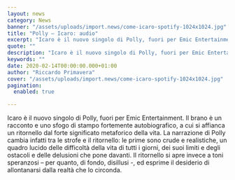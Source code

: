 ```yaml
---
layout: news
category: News
banner: "/assets/uploads/import.news/come-icaro-spotify-1024x1024.jpg"
title: "Polly – Icaro: audio"
excerpt: "Icaro è il nuovo singolo di Polly, fuori per Emic Entertainment. Il brano è un racconto e uno sfogo di stampo fortemente autobiografico, a cui si affianca un ritornello dal forte significato metaforico della vita. La narrazione di Polly cambia infatti tra le strofe e il ritornello: le prime sono crude e realistiche, un quadro [&hellip"
quote: ""
description: "Icaro è il nuovo singolo di Polly, fuori per Emic Entertainment. Il brano è un racconto e uno sfogo di stampo fortemente autobiografico, a cui si affianca un ritornello dal forte significato metaforico della vita. La narrazione di Polly cambia infatti tra le strofe e il ritornello: le prime sono crude e realistiche, un quadro [&hellip"
keywords: ""
date: 2020-02-14T00:00:00.000+01:00
author: "Riccardo Primavera"
cover: "/assets/uploads/import.news/come-icaro-spotify-1024x1024.jpg"
pagination:
  enabled: true

---
```


Icaro è il nuovo singolo di Polly, fuori per Emic Entertainment. Il brano è un racconto e uno sfogo di stampo fortemente autobiografico, a cui si affianca un ritornello dal forte significato metaforico della vita. La narrazione di Polly cambia infatti tra le strofe e il ritornello: le prime sono crude e realistiche, un quadro lucido delle difficoltà della vita di tutti i giorni, dei suoi limiti e degli ostacoli e delle delusioni che pone davanti. Il ritornello si apre invece a toni speranzosi – per quanto, di fondo, disillusi -, ed esprime il desiderio di allontanarsi dalla realtà che lo circonda.